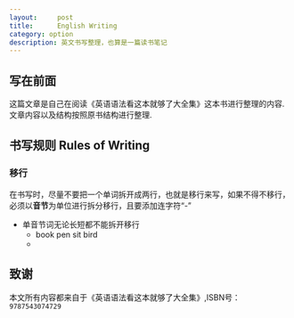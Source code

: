 ```yaml
---
layout:     post
title:      English Writing
category: option
description: 英文书写整理，也算是一篇读书笔记
---
```


## 写在前面
 
这篇文章是自己在阅读《英语语法看这本就够了大全集》这本书进行整理的内容.文章内容以及结构按照原书结构进行整理.

## 书写规则 Rules of Writing

### 移行

在书写时，尽量不要把一个单词拆开成两行，也就是移行来写，如果不得不移行，必须以**音节**为单位进行拆分移行，且要添加连字符“-”

* 单音节词无论长短都不能拆开移行
	- book pen sit bird
	- 

## 致谢

本文所有内容都来自于《英语语法看这本就够了大全集》,ISBN号：`9787543074729`
